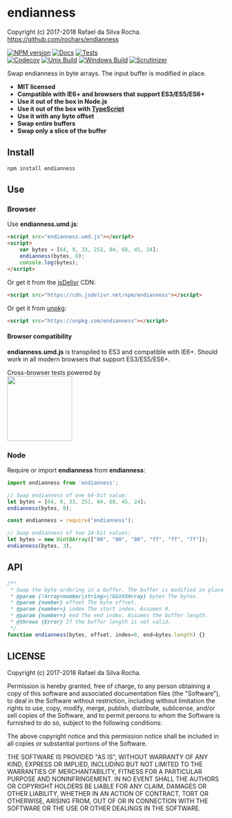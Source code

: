 # endianness
Copyright (c) 2017-2018 Rafael da Silva Rocha.  
https://github.com/rochars/endianness  

[![NPM version](https://img.shields.io/npm/v/endianness.svg?style=for-the-badge)](https://www.npmjs.com/package/endianness) [![Docs](https://img.shields.io/badge/docs-online-blue.svg?style=for-the-badge)](https://rochars.github.io/endianness/docs/index.html) [![Tests](https://img.shields.io/badge/tests-online-blue.svg?style=for-the-badge)](https://rochars.github.io/endianness/test/dist/browser.html)  
[![Codecov](https://img.shields.io/codecov/c/github/rochars/endianness.svg?style=flat-square)](https://codecov.io/gh/rochars/endianness) [![Unix Build](https://img.shields.io/travis/rochars/endianness.svg?style=flat-square)](https://travis-ci.org/rochars/endianness) [![Windows Build](https://img.shields.io/appveyor/ci/rochars/endianness.svg?style=flat-square&logo=appveyor)](https://ci.appveyor.com/project/rochars/endianness) [![Scrutinizer](https://img.shields.io/scrutinizer/g/rochars/endianness.svg?style=flat-square&logo=scrutinizer)](https://scrutinizer-ci.com/g/rochars/endianness/)

Swap endianness in byte arrays. The input buffer is modified in place.

- **MIT licensed**
- **Compatible with IE6+ and browsers that support ES3/ES5/ES6+**
- **Use it out of the box in Node.js**
- **Use it out of the box with [TypeScript](https://www.typescriptlang.org/)**
- **Use it with any byte offset**
- **Swap entire buffers**
- **Swap only a slice of the buffer**

## Install
```
npm install endianness
```

## Use

### Browser
Use **endianness.umd.js**:
```html
<script src="endianness.umd.js"></script>
<script>
    var bytes = [64, 9, 33, 251, 84, 68, 45, 24]; 
    endianness(bytes, 8);
    console.log(bytes);
</script>
```

Or get it from the [jsDelivr](https://www.jsdelivr.com/npm/endianness) CDN:
```html
<script src="https://cdn.jsdelivr.net/npm/endianness"></script>
```

Or get it from [unpkg](https://www.unpkg.com/endianness):
```html
<script src="https://unpkg.com/endianness"></script>
```

#### Browser compatibility
**endianness.umd.js** is transpiled to ES3 and compatible with IE6+. Should work in all modern browsers that support ES3/ES5/ES6+.

Cross-browser tests powered by  
<a href="https://www.browserstack.com"><img src="https://rochars.github.io/endianness/docs/Browserstack-logo@2x.png" width="150px"/></a>

### Node
Require or import **endianness** from **endianness**:
```javascript
import endianness from 'endianness';

// Swap endianness of one 64-bit value:
let bytes = [64, 9, 33, 251, 84, 68, 45, 24];
endianness(bytes, 8);
```

```javascript
const endianness = require("endianness");

// Swap endianness of two 24-bit values:
let bytes = new Uint8Array(["00", "00", "80", "ff", "ff", "7f"]);
endianness(bytes, 3),
```

## API
```javascript
/**
 * Swap the byte ordering in a buffer. The buffer is modified in place.
 * @param {!Array<number|string>|!Uint8Array} bytes The bytes.
 * @param {number} offset The byte offset.
 * @param {number=} index The start index. Assumes 0.
 * @param {number=} end The end index. Assumes the buffer length.
 * @throws {Error} If the buffer length is not valid.
 */
function endianness(bytes, offset, index=0, end=bytes.length) {}
```

## LICENSE
Copyright (c) 2017-2018 Rafael da Silva Rocha.

Permission is hereby granted, free of charge, to any person obtaining
a copy of this software and associated documentation files (the
"Software"), to deal in the Software without restriction, including
without limitation the rights to use, copy, modify, merge, publish,
distribute, sublicense, and/or sell copies of the Software, and to
permit persons to whom the Software is furnished to do so, subject to
the following conditions:

The above copyright notice and this permission notice shall be
included in all copies or substantial portions of the Software.

THE SOFTWARE IS PROVIDED "AS IS", WITHOUT WARRANTY OF ANY KIND,
EXPRESS OR IMPLIED, INCLUDING BUT NOT LIMITED TO THE WARRANTIES OF
MERCHANTABILITY, FITNESS FOR A PARTICULAR PURPOSE AND
NONINFRINGEMENT. IN NO EVENT SHALL THE AUTHORS OR COPYRIGHT HOLDERS BE
LIABLE FOR ANY CLAIM, DAMAGES OR OTHER LIABILITY, WHETHER IN AN ACTION
OF CONTRACT, TORT OR OTHERWISE, ARISING FROM, OUT OF OR IN CONNECTION
WITH THE SOFTWARE OR THE USE OR OTHER DEALINGS IN THE SOFTWARE.
